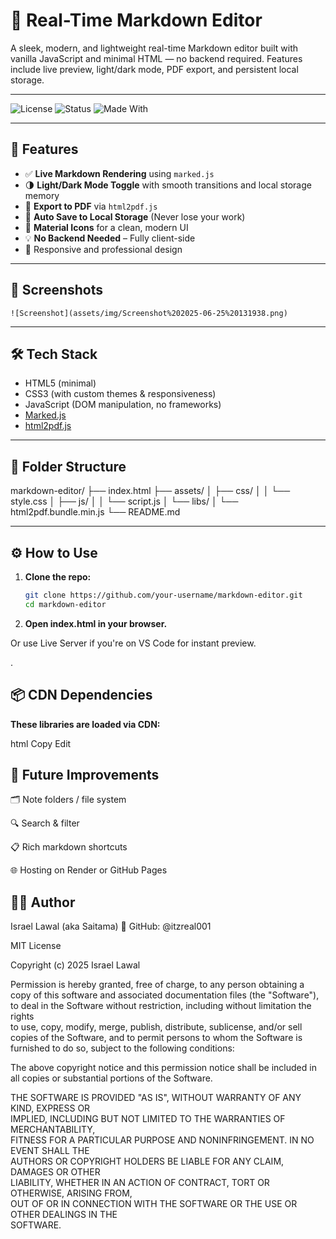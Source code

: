 # 📝 Real-Time Markdown Editor

A sleek, modern, and lightweight real-time Markdown editor built with vanilla JavaScript and minimal HTML — no backend required. Features include live preview, light/dark mode, PDF export, and persistent local storage.

---

![License](https://img.shields.io/badge/license-MIT-green.svg)
![Status](https://img.shields.io/badge/status-active-brightgreen)
![Made With](https://img.shields.io/badge/Made%20with-JavaScript-yellow?logo=javascript)

---

## 🚀 Features

- ✅ **Live Markdown Rendering** using `marked.js`
- 🌗 **Light/Dark Mode Toggle** with smooth transitions and local storage memory
- 📄 **Export to PDF** via `html2pdf.js`
- 💾 **Auto Save to Local Storage** (Never lose your work)
- 🧩 **Material Icons** for a clean, modern UI
- 💡 **No Backend Needed** – Fully client-side
- 🎯 Responsive and professional design

---

## 📸 Screenshots

 
 `![Screenshot](assets/img/Screenshot%202025-06-25%20131938.png)`

---

## 🛠️ Tech Stack

- HTML5 (minimal)
- CSS3 (with custom themes & responsiveness)
- JavaScript (DOM manipulation, no frameworks)
- [Marked.js](https://github.com/markedjs/marked)
- [html2pdf.js](https://github.com/eKoopmans/html2pdf)

---

## 📂 Folder Structure

markdown-editor/
├── index.html
├── assets/
│ ├── css/
│ │ └── style.css
│ ├── js/
│ │ └── script.js
│ └── libs/
│ └── html2pdf.bundle.min.js
└── README.md


---

## ⚙️ How to Use

1. **Clone the repo:**

   ```bash
   git clone https://github.com/your-username/markdown-editor.git
   cd markdown-editor

2. **Open index.html in your browser.**

Or use Live Server if you're on VS Code for instant preview.

.

## 📦 CDN Dependencies
**These libraries are loaded via CDN:**

html
Copy
Edit

<script src="https://cdn.jsdelivr.net/npm/marked/marked.min.js"></script>
<script src="https://cdnjs.cloudflare.com/ajax/libs/html2pdf.js/0.10.1/html2pdf.bundle.min.js"></script>


## 🧠 Future Improvements

🗂️ Note folders / file system

🔍 Search & filter

📋 Rich markdown shortcuts

🌐 Hosting on Render or GitHub Pages


## 🧑‍💻 Author
Israel Lawal (aka Saitama)
🔗 GitHub: @itzreal001


MIT License

Copyright (c) 2025 Israel Lawal

Permission is hereby granted, free of charge, to any person obtaining a copy
of this software and associated documentation files (the "Software"), to deal
in the Software without restriction, including without limitation the rights  
to use, copy, modify, merge, publish, distribute, sublicense, and/or sell      
copies of the Software, and to permit persons to whom the Software is          
furnished to do so, subject to the following conditions:                       

The above copyright notice and this permission notice shall be included in all 
copies or substantial portions of the Software.                                

THE SOFTWARE IS PROVIDED "AS IS", WITHOUT WARRANTY OF ANY KIND, EXPRESS OR    
IMPLIED, INCLUDING BUT NOT LIMITED TO THE WARRANTIES OF MERCHANTABILITY,       
FITNESS FOR A PARTICULAR PURPOSE AND NONINFRINGEMENT. IN NO EVENT SHALL THE    
AUTHORS OR COPYRIGHT HOLDERS BE LIABLE FOR ANY CLAIM, DAMAGES OR OTHER         
LIABILITY, WHETHER IN AN ACTION OF CONTRACT, TORT OR OTHERWISE, ARISING FROM,  
OUT OF OR IN CONNECTION WITH THE SOFTWARE OR THE USE OR OTHER DEALINGS IN THE  
SOFTWARE.






